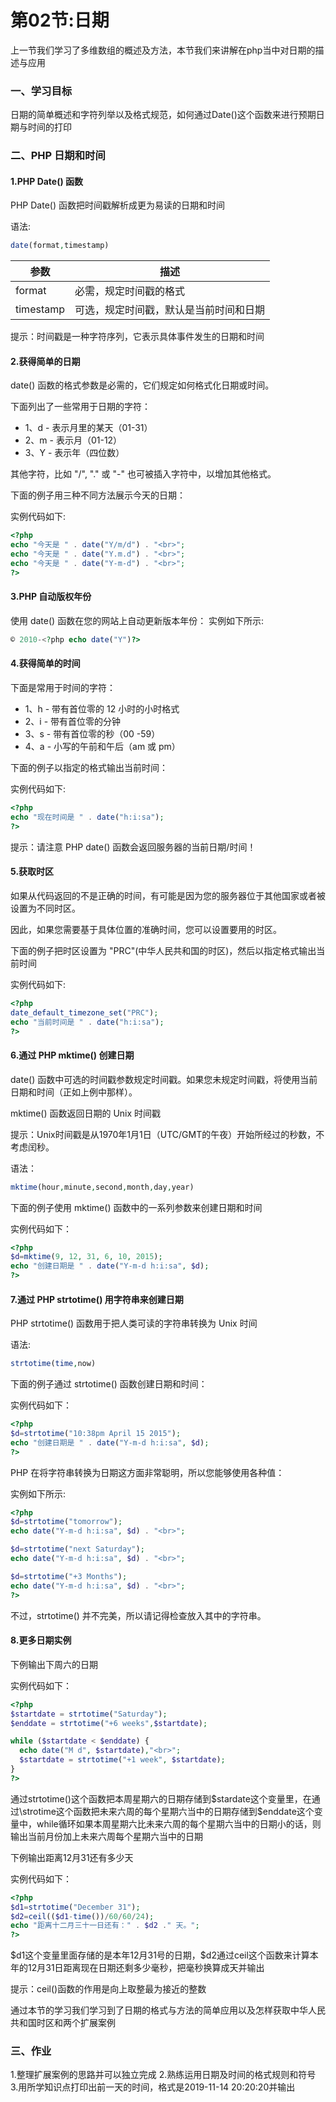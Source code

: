 # 第02节:日期
上一节我们学习了多维数组的概述及方法，本节我们来讲解在php当中对日期的描述与应用

### 一、学习目标
日期的简单概述和字符列举以及格式规范，如何通过Date()这个函数来进行预期日期与时间的打印

### 二、PHP 日期和时间
#### 1.PHP Date() 函数
PHP Date() 函数把时间戳解析成更为易读的日期和时间

语法:

``` php
date(format,timestamp)
```

|参数|描述|
|---|---|
|format|必需，规定时间戳的格式|
|timestamp|可选，规定时间戳，默认是当前时间和日期|

提示：时间戳是一种字符序列，它表示具体事件发生的日期和时间

#### 2.获得简单的日期
date() 函数的格式参数是必需的，它们规定如何格式化日期或时间。

下面列出了一些常用于日期的字符：

* 1、d - 表示月里的某天（01-31）
* 2、m - 表示月（01-12）
* 3、Y - 表示年（四位数）

其他字符，比如 "/", "." 或 "-" 也可被插入字符中，以增加其他格式。

下面的例子用三种不同方法展示今天的日期：

实例代码如下:

``` php
<?php
echo "今天是 " . date("Y/m/d") . "<br>";
echo "今天是 " . date("Y.m.d") . "<br>";
echo "今天是 " . date("Y-m-d") . "<br>";
?>
```

#### 3.PHP 自动版权年份
使用 date() 函数在您的网站上自动更新版本年份：
实例如下所示:

``` php
© 2010-<?php echo date("Y")?>
```

#### 4.获得简单的时间
下面是常用于时间的字符：

* 1、h - 带有首位零的 12 小时的小时格式
* 2、i - 带有首位零的分钟
* 3、s - 带有首位零的秒（00 -59）
* 4、a - 小写的午前和午后（am 或 pm）

下面的例子以指定的格式输出当前时间：

实例代码如下:

``` php
<?php
echo "现在时间是 " . date("h:i:sa");
?>
```

提示：请注意 PHP date() 函数会返回服务器的当前日期/时间！

#### 5.获取时区
如果从代码返回的不是正确的时间，有可能是因为您的服务器位于其他国家或者被设置为不同时区。

因此，如果您需要基于具体位置的准确时间，您可以设置要用的时区。

下面的例子把时区设置为 "PRC"(中华人民共和国的时区)，然后以指定格式输出当前时间

实例代码如下:

``` php
<?php
date_default_timezone_set("PRC");
echo "当前时间是 " . date("h:i:sa");
?>
```

#### 6.通过 PHP mktime() 创建日期
date() 函数中可选的时间戳参数规定时间戳。如果您未规定时间戳，将使用当前日期和时间（正如上例中那样）。

mktime() 函数返回日期的 Unix 时间戳

提示：Unix时间戳是从1970年1月1日（UTC/GMT的午夜）开始所经过的秒数，不考虑闰秒。

语法：
``` php
mktime(hour,minute,second,month,day,year)
```

下面的例子使用 mktime() 函数中的一系列参数来创建日期和时间

实例代码如下：

``` php
<?php
$d=mktime(9, 12, 31, 6, 10, 2015);
echo "创建日期是 " . date("Y-m-d h:i:sa", $d);
?>
```

#### 7.通过 PHP strtotime() 用字符串来创建日期
PHP strtotime() 函数用于把人类可读的字符串转换为 Unix 时间

语法:
``` php
strtotime(time,now)
```

下面的例子通过 strtotime() 函数创建日期和时间：

实例代码如下：

``` php
<?php
$d=strtotime("10:38pm April 15 2015");
echo "创建日期是 " . date("Y-m-d h:i:sa", $d);
?>
```

PHP 在将字符串转换为日期这方面非常聪明，所以您能够使用各种值：

实例如下所示:

``` php
<?php
$d=strtotime("tomorrow");
echo date("Y-m-d h:i:sa", $d) . "<br>";

$d=strtotime("next Saturday");
echo date("Y-m-d h:i:sa", $d) . "<br>";

$d=strtotime("+3 Months");
echo date("Y-m-d h:i:sa", $d) . "<br>";
?>
```

不过，strtotime() 并不完美，所以请记得检查放入其中的字符串。

#### 8.更多日期实例
下例输出下周六的日期

实例代码如下：

``` php
<?php
$startdate = strtotime("Saturday");
$enddate = strtotime("+6 weeks",$startdate);

while ($startdate < $enddate) {
  echo date("M d", $startdate),"<br>";
  $startdate = strtotime("+1 week", $startdate);
}
?>
```
通过strtotime()这个函数把本周星期六的日期存储到\$stardate这个变量里，在通过\strotime这个函数把未来六周的每个星期六当中的日期存储到$enddate这个变量中，while循环如果本周星期六比未来六周的每个星期六当中的日期小的话，则输出当前月份加上未来六周每个星期六当中的日期

下例输出距离12月31还有多少天

实例代码如下：

``` php
<?php
$d1=strtotime("December 31");
$d2=ceil(($d1-time())/60/60/24);
echo "距离十二月三十一日还有：" . $d2 ." 天。";
?>
```

\$d1这个变量里面存储的是本年12月31号的日期，$d2通过ceil这个函数来计算本年的12月31日距离现在日期还剩多少毫秒，把毫秒换算成天并输出

提示：ceil()函数的作用是向上取整最为接近的整数

通过本节的学习我们学习到了日期的格式与方法的简单应用以及怎样获取中华人民共和国时区和两个扩展案例

### 三、作业
1.整理扩展案例的思路并可以独立完成
2.熟练运用日期及时间的格式规则和符号
3.用所学知识点打印出前一天的时间，格式是2019-11-14 20:20:20并输出